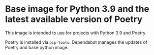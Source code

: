 # Base image for Python 3.9 and the latest available version of Poetry

This image is intended to use for projects with Python 3.9 and Poetry.

Poetry is installed via `pip-tools`. Dependabot manages the updates
of Poetry and base python image.
